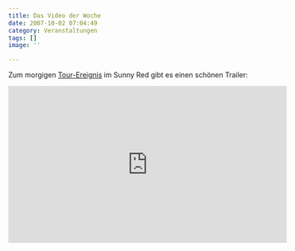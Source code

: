 ```yaml
---
title: Das Video der Woche
date: 2007-10-02 07:04:49
category: Veranstaltungen
tags: []
image: ''

---
```


Zum morgigen [Tour-Ereignis](http://www.misantropolis.de/2007/10/das-muss-der-woche) im Sunny Red gibt es einen schönen Trailer:  

  

<iframe width="560" height="315" src="https://www.youtube.com/embed/bhR650KIqjw" title="YouTube video player" frameborder="0" allow="accelerometer; autoplay; clipboard-write; encrypted-media; gyroscope; picture-in-picture" allowfullscreen></iframe>
